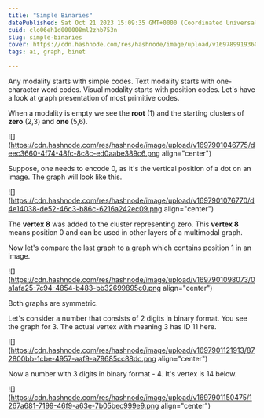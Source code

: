 ```yaml
---
title: "Simple Binaries"
datePublished: Sat Oct 21 2023 15:09:35 GMT+0000 (Coordinated Universal Time)
cuid: clo06eh1d000008ml2zhb753n
slug: simple-binaries
cover: https://cdn.hashnode.com/res/hashnode/image/upload/v1697899193606/68a10c4b-2180-44bd-a6d3-2780db0d9152.webp
tags: ai, graph, binet

---
```


Any modality starts with simple codes. Text modality starts with one-character word codes. Visual modality starts with position codes. Let's have a look at graph presentation of most primitive codes.

When a modality is empty we see the **root** (1) and the starting clusters of **zero** (2,3) and **one** (5,6).

![](https://cdn.hashnode.com/res/hashnode/image/upload/v1697901046775/deec3660-4f74-48fc-8c8c-ed0aabe389c6.png align="center")

Suppose, one needs to encode 0, as it's the vertical position of a dot on an image. The graph will look like this.

![](https://cdn.hashnode.com/res/hashnode/image/upload/v1697901076770/d4e14038-de52-46c3-b86c-6216a242ec09.png align="center")

The **vertex 8** was added to the cluster representing zero. This **vertex 8** means position 0 and can be used in other layers of a multimodal graph.

Now let's compare the last graph to a graph which contains position 1 in an image.

![](https://cdn.hashnode.com/res/hashnode/image/upload/v1697901098073/0a1afa25-7c94-4854-b483-bb32699895c0.png align="center")

Both graphs are symmetric.

Let's consider a number that consists of 2 digits in binary format. You see the graph for 3. The actual vertex with meaning 3 has ID 11 here.

![](https://cdn.hashnode.com/res/hashnode/image/upload/v1697901121913/872800bb-1cbe-4957-aaf9-a79685cc88dc.png align="center")

Now a number with 3 digits in binary format - 4. It's vertex is 14 below.

![](https://cdn.hashnode.com/res/hashnode/image/upload/v1697901150475/1267a681-7199-46f9-a63e-7b05bec999e9.png align="center")